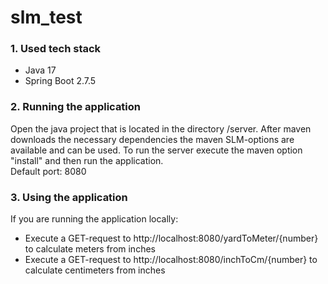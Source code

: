 # slm_test

### 1. Used tech stack
- Java 17
- Spring Boot 2.7.5

### 2. Running the application
Open the java project that is located in the directory /server. After maven downloads the necessary dependencies the maven SLM-options are available and can be used. To run the server execute the maven option "install" and then run the application.
<br>Default port: 8080

### 3. Using the application
If you are running the application locally:
- Execute a GET-request to http://localhost:8080/yardToMeter/{number} to calculate meters from inches
- Execute a GET-request to http://localhost:8080/inchToCm/{number} to calculate centimeters from inches
